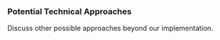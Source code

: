### Potential Technical Approaches

Discuss other possible approaches beyond our implementation.
 

